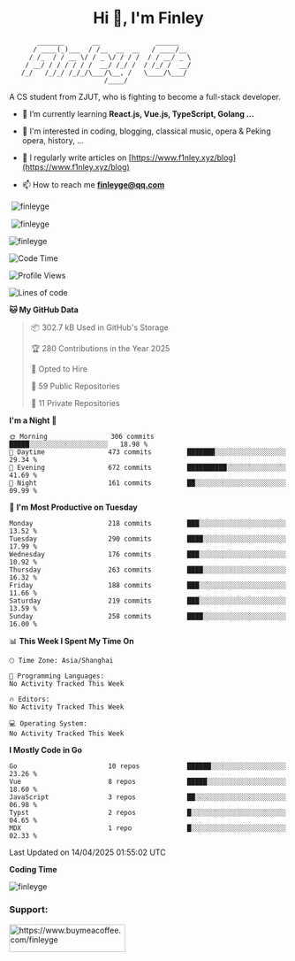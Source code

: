 <h1 align="center">Hi 👋, I'm Finley</h1>

```text
       _______       __              ______   
      / ____(_)___  / /__  __  __   / ____/__ 
     / /_  / / __ \/ / _ \/ / / /  / / __/ _ \
    / __/ / / / / / /  __/ /_/ /  / /_/ /  __/
   /_/   /_/_/ /_/_/\___/\__, /   \____/\___/
                        /____/                
```

<p align="left">

A CS student from ZJUT,
who is fighting to become a full-stack developer.

</p>

<p align="left">

- 🌱 I’m currently learning **React.js, Vue.js, TypeScript, Golang ...**

- 🧠 I'm interested in coding, blogging, classical music, opera & Peking opera, history, ...

- 📝 I regularly write articles on [https://www.f1nley.xyz/blog](https://www.f1nley.xyz/blog)

- 📫 How to reach me **finleyge@qq.com**

</p>

<p>&nbsp;<img align="center" src="https://github-readme-stats.vercel.app/api/top-langs/?username=finleyge&show_icons=true&locale=en&hide=javascript,html,tex" alt="finleyge" /></p>

<p>&nbsp;<img align="center" src="https://github-readme-stats.vercel.app/api?username=finleyge&show_icons=true&locale=en" alt="finleyge" /></p>

<p><img align="center" src="https://github-readme-streak-stats.herokuapp.com/?user=finleyge&" alt="finleyge" /></p>

<!--START_SECTION:waka-->
![Code Time](http://img.shields.io/badge/Code%20Time-2%2C132%20hrs%202%20mins-blue)

![Profile Views](http://img.shields.io/badge/Profile%20Views-2-blue)

![Lines of code](https://img.shields.io/badge/From%20Hello%20World%20I%27ve%20Written-1.0%20million%20lines%20of%20code-blue)

**🐱 My GitHub Data** 

> 📦 302.7 kB Used in GitHub's Storage 
 > 
> 🏆 280 Contributions in the Year 2025
 > 
> 💼 Opted to Hire
 > 
> 📜 59 Public Repositories 
 > 
> 🔑 11 Private Repositories 
 > 
**I'm a Night 🦉** 

```text
🌞 Morning                306 commits         █████░░░░░░░░░░░░░░░░░░░░   18.98 % 
🌆 Daytime                473 commits         ███████░░░░░░░░░░░░░░░░░░   29.34 % 
🌃 Evening                672 commits         ██████████░░░░░░░░░░░░░░░   41.69 % 
🌙 Night                  161 commits         ██░░░░░░░░░░░░░░░░░░░░░░░   09.99 % 
```
📅 **I'm Most Productive on Tuesday** 

```text
Monday                   218 commits         ███░░░░░░░░░░░░░░░░░░░░░░   13.52 % 
Tuesday                  290 commits         ████░░░░░░░░░░░░░░░░░░░░░   17.99 % 
Wednesday                176 commits         ███░░░░░░░░░░░░░░░░░░░░░░   10.92 % 
Thursday                 263 commits         ████░░░░░░░░░░░░░░░░░░░░░   16.32 % 
Friday                   188 commits         ███░░░░░░░░░░░░░░░░░░░░░░   11.66 % 
Saturday                 219 commits         ███░░░░░░░░░░░░░░░░░░░░░░   13.59 % 
Sunday                   258 commits         ████░░░░░░░░░░░░░░░░░░░░░   16.00 % 
```


📊 **This Week I Spent My Time On** 

```text
🕑︎ Time Zone: Asia/Shanghai

💬 Programming Languages: 
No Activity Tracked This Week

🔥 Editors: 
No Activity Tracked This Week

💻 Operating System: 
No Activity Tracked This Week
```

**I Mostly Code in Go** 

```text
Go                       10 repos            ██████░░░░░░░░░░░░░░░░░░░   23.26 % 
Vue                      8 repos             █████░░░░░░░░░░░░░░░░░░░░   18.60 % 
JavaScript               3 repos             ██░░░░░░░░░░░░░░░░░░░░░░░   06.98 % 
Typst                    2 repos             █░░░░░░░░░░░░░░░░░░░░░░░░   04.65 % 
MDX                      1 repo              █░░░░░░░░░░░░░░░░░░░░░░░░   02.33 % 
```




 Last Updated on 14/04/2025 01:55:02 UTC
<!--END_SECTION:waka-->
**Coding Time**
<p>
       <img align="center" src="https://wakatime.com/share/@1f267603-cf28-47c9-a32c-2753500710e7/96d852e9-5832-42ff-acaa-a48a5371ba9d.svg" alt="finleyge" />
</p>

</p>


<h3 align="left">Support:</h3>

<p align="left">

<a href="https://www.buymeacoffee.com/finleyge"> <img align="left" src="https://cdn.buymeacoffee.com/buttons/v2/default-yellow.png" height="50" width="210" alt="https://www.buymeacoffee.com/finleyge" />

</a>
</p>
